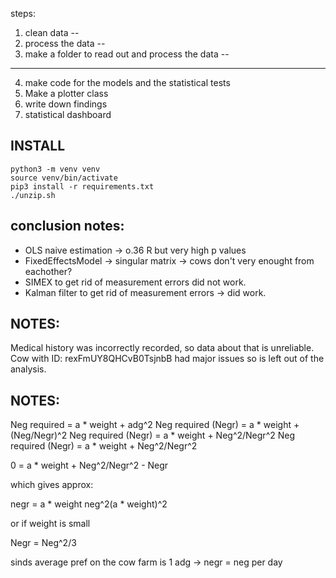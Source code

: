 steps:

1. clean data --
2. process the data --
3. make a folder to read out and process the data --
---
4. make code for the models and the statistical tests
5. Make a plotter class
6. write down findings
7. statistical dashboard


## INSTALL
```
python3 -m venv venv
source venv/bin/activate
pip3 install -r requirements.txt
./unzip.sh
```

## conclusion notes:
  - OLS naive estimation -> o.36 R but very high p values
  - FixedEffectsModel -> singular matrix -> cows don't very enought from eachother?
  - SIMEX to get rid of measurement errors did not work.
  - Kalman filter to get rid of measurement errors -> did work.



## NOTES:
Medical history was incorrectly recorded, so data about that is unreliable.
Cow with ID: rexFmUY8QHCvB0TsjnbB had major issues so is left out of the analysis.

## NOTES:
Neg required = a * weight + adg^2
Neg required (Negr) = a * weight + (Neg/Negr)^2
Neg required (Negr) = a * weight + Neg^2/Negr^2
Neg required (Negr) = a * weight + Neg^2/Negr^2

0 = a * weight + Neg^2/Negr^2 - Negr 

which gives approx:

negr = a * weight neg^2(a * weight)^2

or if weight is small

Negr = Neg^2/3

sinds average pref on the cow farm is 1 adg -> negr = neg per day

